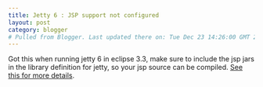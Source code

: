 ```yaml
---
title: Jetty 6 : JSP support not configured
layout: post
category: blogger
# Pulled from Blogger. Last updated there on: Tue Dec 23 14:26:00 GMT 2008
---
```

Got this when running jetty 6 in eclipse 3.3, make sure to include the jsp jars in the library definition for jetty, so your jsp source can be compiled. <a href="http://markmail.org/message/o7qi55cjc23sdqdo">See this for more details</a>.
